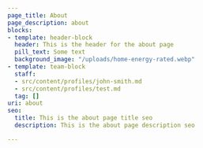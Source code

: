 ```yaml
---
page_title: About
page_description: about
blocks:
- template: header-block
  header: This is the header for the about page
  pill_text: Some text
  background_image: "/uploads/home-energy-rated.webp"
- template: team-block
  staff:
  - src/content/profiles/john-smith.md
  - src/content/profiles/test.md
  tag: []
uri: about
seo:
  title: This is the about page title seo
  description: This is the about page description seo

---
```

